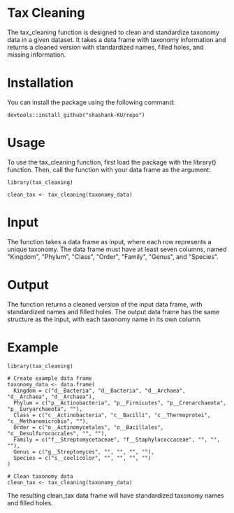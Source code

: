 # Tax Cleaning
The tax_cleaning function is designed to clean and standardize taxonomy data in a given dataset. It takes a data frame with taxonomy information and returns a cleaned version with standardized names, filled holes, and missing information.

# Installation
You can install the package using the following command:
```
devtools::install_github("shashank-KU/repo")
```

# Usage
To use the tax_cleaning function, first load the package with the library() function. Then, call the function with your data frame as the argument:
```
library(tax_cleaning)

clean_tax <- tax_cleaning(taxonomy_data)
```
# Input
The function takes a data frame as input, where each row represents a unique taxonomy. The data frame must have at least seven columns, named "Kingdom", "Phylum", "Class", "Order", "Family", "Genus", and "Species".

# Output
The function returns a cleaned version of the input data frame, with standardized names and filled holes. The output data frame has the same structure as the input, with each taxonomy name in its own column.

# Example
```
library(tax_cleaning)

# Create example data frame
taxonomy_data <- data.frame(
  Kingdom = c("d__Bacteria", "d__Bacteria", "d__Archaea", "d__Archaea", "d__Archaea"),
  Phylum = c("p__Actinobacteria", "p__Firmicutes", "p__Crenarchaeota", "p__Euryarchaeota", ""),
  Class = c("c__Actinobacteria", "c__Bacilli", "c__Thermoprotei", "c__Methanomicrobia", ""),
  Order = c("o__Actinomycetales", "o__Bacillales", "o__Desulfurococcales", "", ""),
  Family = c("f__Streptomycetaceae", "f__Staphylococcaceae", "", "", ""),
  Genus = c("g__Streptomyces", "", "", "", ""),
  Species = c("s__coelicolor", "", "", "", "")
)

# Clean taxonomy data
clean_tax <- tax_cleaning(taxonomy_data)
```

The resulting clean_tax data frame will have standardized taxonomy names and filled holes.

